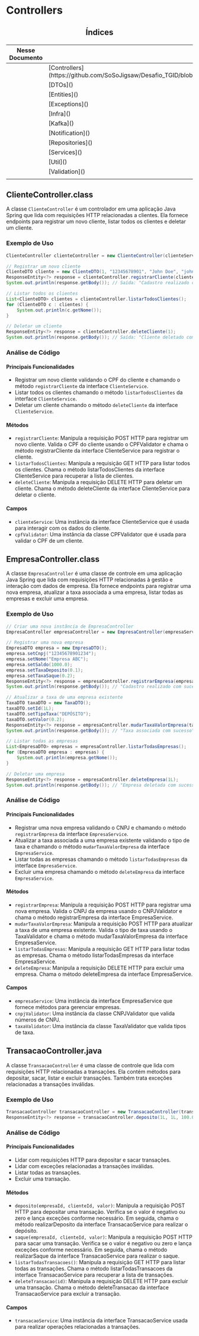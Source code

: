 # Controllers

## <p align="center"> Índices </p>

<div align="center">
    <table>
        <thead>
            <tr>
                <th>Nesse Documento</th>
                <th>Sumários</th>
            </tr>
        </thead>
        <tbody>
            <tr>
                <td></td>   
                <td>[Controllers](https://github.com/SoSoJigsaw/Desafio_TGID/blob/main/documentacao/Sumarios%20Das%20Classes/Controllers.md)</td>
            </tr>
            <tr>
                <td></td>
                <td>[DTOs]()</td>
            </tr>
            <tr>
                <td></td>
                <td>[Entities]()</td>
            </tr>
            <tr>
                <td></td>
                <td>[Exceptions]()</td>
            </tr>
            <tr>
                <td></td>
                <td>[Infra]()</td>
            </tr>
            <tr>
                <td></td>
                <td>[Kafka]()</td>
            </tr>
            <tr>
                <td></td>
                <td>[Notification]()</td>
            </tr>
            <tr>
                <td></td>
                <td>[Repositories]()</td>
            </tr>
            <tr>
                <td></td>
                <td>[Services]()</td>
            </tr>
            <tr>
                <td></td>   
                <td>[Util]()</td>
            </tr>
            <tr>
                <td></td>
                <td>[Validation]()</td>
            </tr>
            <tr>
                <td></td>
                <td></td>
            </tr>
        </tbody>
    </table>
</div>



## ClienteController.class

A classe `ClienteController` é um controlador em uma aplicação Java Spring que lida com requisições HTTP relacionadas a clientes. Ela fornece endpoints para registrar um novo cliente, listar todos os clientes e deletar um cliente.

### Exemplo de Uso

```java
ClienteController clienteController = new ClienteController(clienteService, cpfValidator);

// Registrar um novo cliente
ClienteDTO cliente = new ClienteDTO(1, "12345678901", "John Doe", "johndoe@example.com", 100.0);
ResponseEntity<?> response = clienteController.registrarCliente(cliente);
System.out.println(response.getBody()); // Saída: "Cadastro realizado com sucesso!"

// Listar todos os clientes
List<ClienteDTO> clientes = clienteController.listarTodosClientes();
for (ClienteDTO c : clientes) {
    System.out.println(c.getNome());
}

// Deletar um cliente
ResponseEntity<?> response = clienteController.deleteCliente(1);
System.out.println(response.getBody()); // Saída: "Cliente deletado com sucesso!"
```

### Análise de Código

#### Principais Funcionalidades

- Registrar um novo cliente validando o CPF do cliente e chamando o método `registrarCliente` da interface `ClienteService`.
- Listar todos os clientes chamando o método `listarTodosClientes` da interface `ClienteService`.
- Deletar um cliente chamando o método `deleteCliente` da interface `ClienteService`.

#### Métodos

- `registrarCliente`: Manipula a requisição POST HTTP para registrar um novo cliente. Valida o CPF do cliente usando o CPFValidator e chama o método registrarCliente da interface ClienteService para registrar o cliente.
- `listarTodosClientes`: Manipula a requisição GET HTTP para listar todos os clientes. Chama o método listarTodosClientes da interface ClienteService para recuperar a lista de clientes.
- `deleteCliente`: Manipula a requisição DELETE HTTP para deletar um cliente. Chama o método deleteCliente da interface ClienteService para deletar o cliente.

#### Campos

- `clienteService`: Uma instância da interface ClienteService que é usada para interagir com os dados do cliente.
- `cpfValidator`: Uma instância da classe CPFValidator que é usada para validar o CPF de um cliente.

## EmpresaController.class

A classe `EmpresaController` é uma classe de controle em uma aplicação Java Spring que lida com requisições HTTP relacionadas à gestão e interação com dados de empresa. Ela fornece endpoints para registrar uma nova empresa, atualizar a taxa associada a uma empresa, listar todas as empresas e excluir uma empresa.

### Exemplo de Uso

```java
// Criar uma nova instância de EmpresaController
EmpresaController empresaController = new EmpresaController(empresaService, cnpjValidator, taxaValidator);

// Registrar uma nova empresa
EmpresaDTO empresa = new EmpresaDTO();
empresa.setCnpj("12345678901234");
empresa.setNome("Empresa ABC");
empresa.setSaldo(1000.0);
empresa.setTaxaDeposito(0.1);
empresa.setTaxaSaque(0.2);
ResponseEntity<?> response = empresaController.registrarEmpresa(empresa);
System.out.println(response.getBody()); // "Cadastro realizado com sucesso!"

// Atualizar a taxa de uma empresa existente
TaxaDTO taxaDTO = new TaxaDTO();
taxaDTO.setId(1L);
taxaDTO.setTipoTaxa("DEPÓSITO");
taxaDTO.setValor(0.2);
ResponseEntity<?> response = empresaController.mudarTaxaValorEmpresa(taxaDTO);
System.out.println(response.getBody()); // "Taxa associada com sucesso"

// Listar todas as empresas
List<EmpresaDTO> empresas = empresaController.listarTodasEmpresas();
for (EmpresaDTO empresa : empresas) {
    System.out.println(empresa.getNome());
}

// Deletar uma empresa
ResponseEntity<?> response = empresaController.deleteEmpresa(1L);
System.out.println(response.getBody()); // "Empresa deletada com sucesso!"
```

### Análise de Código

#### Principais Funcionalidades

- Registrar uma nova empresa validando o CNPJ e chamando o método `registrarEmpresa` da interface `EmpresaService`.
- Atualizar a taxa associada a uma empresa existente validando o tipo de taxa e chamando o método `mudarTaxaValorEmpresa` da interface `EmpresaService`.
- Listar todas as empresas chamando o método `listarTodasEmpresas` da interface `EmpresaService`.
- Excluir uma empresa chamando o método `deleteEmpresa` da interface `EmpresaService`.

#### Métodos

- `registrarEmpresa`: Manipula a requisição POST HTTP para registrar uma nova empresa. Valida o CNPJ da empresa usando o CNPJValidator e chama o método registrarEmpresa da interface EmpresaService.
- `mudarTaxaValorEmpresa`: Manipula a requisição POST HTTP para atualizar a taxa de uma empresa existente. Valida o tipo de taxa usando o TaxaValidator e chama o método mudarTaxaValorEmpresa da interface EmpresaService.
- `listarTodasEmpresas`: Manipula a requisição GET HTTP para listar todas as empresas. Chama o método listarTodasEmpresas da interface EmpresaService.
- `deleteEmpresa`: Manipula a requisição DELETE HTTP para excluir uma empresa. Chama o método deleteEmpresa da interface EmpresaService.

#### Campos

- `empresaService`: Uma instância da interface EmpresaService que fornece métodos para gerenciar empresas.
- `cnpjValidator`: Uma instância da classe CNPJValidator que valida números de CNPJ.
- `taxaValidator`: Uma instância da classe TaxaValidator que valida tipos de taxa.

## TransacaoController.java

A classe `TransacaoController` é uma classe de controle que lida com requisições HTTP relacionadas a transações. Ela contém métodos para depositar, sacar, listar e excluir transações. Também trata exceções relacionadas a transações inválidas.

### Exemplo de Uso

```java
TransacaoController transacaoController = new TransacaoController(transacaoService);
ResponseEntity<?> response = transacaoController.deposito(1L, 1L, 100.0);
```

### Análise de Código

#### Principais Funcionalidades

- Lidar com requisições HTTP para depositar e sacar transações.
- Lidar com exceções relacionadas a transações inválidas.
- Listar todas as transações.
- Excluir uma transação.

#### Métodos

- `deposito(empresaId, clienteId, valor)`: Manipula a requisição POST HTTP para depositar uma transação. Verifica se o valor é negativo ou zero e lança exceções conforme necessário. Em seguida, chama o método realizarDeposito da interface TransacaoService para realizar o depósito.
- `saque(empresaId, clienteId, valor)`: Manipula a requisição POST HTTP para sacar uma transação. Verifica se o valor é negativo ou zero e lança exceções conforme necessário. Em seguida, chama o método realizarSaque da interface TransacaoService para realizar o saque.
- `listarTodasTransacoes()`: Manipula a requisição GET HTTP para listar todas as transações. Chama o método listarTodasTransacoes da interface TransacaoService para recuperar a lista de transações.
- `deleteTransacao(id)`: Manipula a requisição DELETE HTTP para excluir uma transação. Chama o método deleteTransacao da interface TransacaoService para excluir a transação.

#### Campos

- `transacaoService`: Uma instância da interface TransacaoService usada para realizar operações relacionadas a transações.